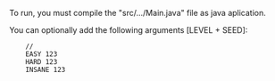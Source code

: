 To run, you must compile the "src/.../Main.java" file as java aplication.

You can optionally add the following arguments [LEVEL + SEED]:
  
        //
        EASY 123
        HARD 123
        INSANE 123
